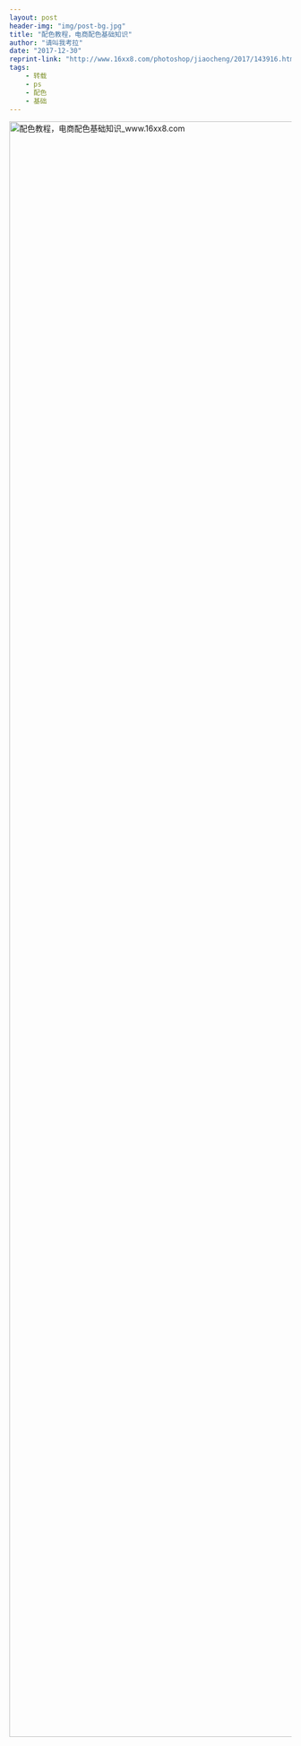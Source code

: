 ```yaml
---
layout: post
header-img: "img/post-bg.jpg"
title: "配色教程，电商配色基础知识"
author: "请叫我考拉"
date: "2017-12-30"
reprint-link: "http://www.16xx8.com/photoshop/jiaocheng/2017/143916.html"
tags:
    - 转载
    - ps
    - 配色
    - 基础
---
```

<p>
<img src="http://pic.16xx8.com/allimg/170310/1435122555-0.jpg" width="700" height="2884" alt="配色教程，电商配色基础知识_www.16xx8.com" original="http://pic.16xx8.com/allimg/170310/1435122555-0.jpg"></p>
